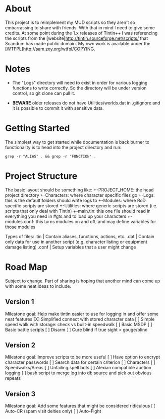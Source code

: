 About
=====
This project is to reimplement my MUD scripts so they aren't so embarrassing to
share with friends. With that in mind I need to give some credits. At some
point during the 1.x releases of Tintin++ I was referencing the scripts from
the [website]<http://tintin.sourceforge.net/scripts/> that Scandum has made
public domain. My own work is available under the
[WTFPL]<http://sam.zoy.org/wtfpl/COPYING>.

Notes
=====
*   The "Logs" directory will need to exist in order for various logging
    functions to write correctly. So the directory will be under version
    control, so git clone can pull it.  

*   **BEWARE** older releases do not have Utilities/worlds.dat in .gitignore
    and it is possible to commit it with sensitive data.

Getting Started
===============
The simplest way to get started while documentation is back burner to
functionality is to head into the project directory and run:

    grep -r "ALIAS" . && grep -r "FUNCTION" .

Project Structure
=================
The basic layout should be something like:
    +-PROJECT_HOME: the head project directory
      +-Characters: where character specific files go
      +-Logs: this is the default folders should write logs to
      +-Modules: where RoD specific scripts are stored
      +-Utilities: where generic scripts are stored (i.e. scripts that only deal with Tintin)
      +-main.tin: this one file should read in everything you need in #gts and to load up your characters
      +-modules.conf: this turns modules on and off, and may define variables for those modules

Types of files:
     .tin | Contain aliases, functions, actions, etc.
     .dat | Contain only data for use in another script (e.g. character listing or equipment damage listing)
    .conf | Setup variables that a user might change

Road Map
========
Subject to change. Part of sharing is hoping that another mind can come up with
some neat ideas to include.

Version 1
---------
Milestone goal: Help make tintin easier to use for logging in and offer some neat features
[X] Simplified connect with stored character data
[ ] Simple speed walk with storage: check vs built-in speedwalk
[ ] Basic MSDP
[ ] Basic battle scripts
    [ ] Disarm
    [ ] Cure blind if true sight < gouge/blind

Version 2
---------
Milestone goal: Improve scripts to be more useful
[ ] Have option to encrypt character passwords
[ ] Search data for certain criterion
    [ ] Characters
    [ ] Speedwalks/Areas
[ ] Unfailing spell bots
[ ] Alexian compatible auction logging
    [ ] bash script to merge log into db source and pick out obvious repeats

Version 3
---------
Milestone goal: Add some features that might be considered ridiculous
[ ] Auto-CR (spam visit deities only)
[ ] Auto-Fight


